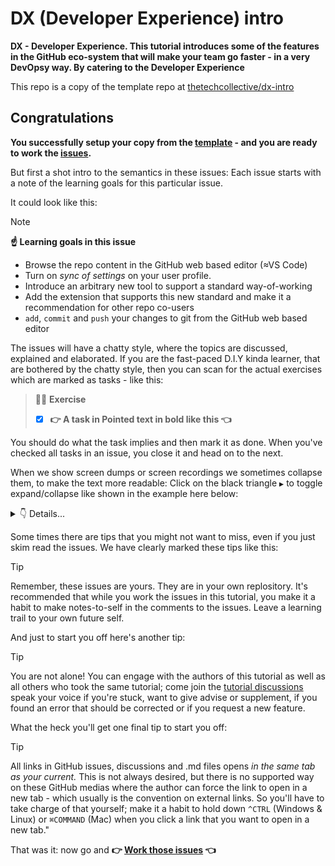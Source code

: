 # DX (Developer Experience) intro

**DX - Developer Experience. This tutorial introduces some of the features in the GitHub eco-system that will make your team go faster - in a very DevOpsy way. By catering to the Developer Experience**

This repo is a copy of the template repo at [thetechcollective/dx-intro](https://github.com/thetechcollective/dx-intro/)

## Congratulations
 
**You successfully setup your copy from the [template](https://github.com/thetechcollective/dx-intro) - and you are ready to work the [issues](../../issues/).**

But first a shot intro to the semantics in these issues: Each issue starts with a note of the learning goals for this particular issue. 

It could look like this:

> [!NOTE]
> **☝️  Learning goals in this issue**
> - Browse the repo content in the GitHub web based editor (≈VS Code)
> - Turn on _sync of settings_ on your user profile. 
> - Introduce an arbitrary new tool to support a standard way-of-working
> - Add the extension that supports this new standard and make it a recommendation for other repo co-users
> - `add`, `commit` and `push` your changes to git from the GitHub web based editor

The issues will have a chatty style, where the topics are discussed, explained and elaborated. If you are the fast-paced D.I.Y kinda learner, that are bothered by the chatty style, then you can scan for the actual exercises which are marked as tasks - like this:

> 🏋️‍♀️ **Exercise**
> - [x] **👉 A task in Pointed text in bold like this 👈** 

You should do what the task implies and then mark it as done. When you've checked all tasks in an issue, you close it and head on to the next.

When we show screen dumps or screen recordings we sometimes collapse them, to make the text more readable: Click on the black triangle `▶️` to toggle expand/collapse like shown in the example here below:

<details><summary>👇 Details...</summary>
<img width="300" alt="image" src="https://github.com/thetechcollective/dx-intro/assets/155492/b6efcbae-6455-4a00-9d52-b7cb736306e5">
<img width="300" alt="image" src="https://github.com/thetechcollective/dx-intro/assets/155492/ea23f493-9722-430f-8263-2bcd057d8883">
</details>

Some times there are tips that you might not want to miss, even if you just skim read the issues. We have clearly marked these tips like this:
 
> [!TIP]
> Remember, these issues are yours. They are in your own replository. It's recommended that while you work the issues in this tutorial, you make it a habit to make notes-to-self in the comments to the issues. Leave a learning trail to your own future self.

And just to start you off here's another tip:

> [!TIP]
> You are not alone! You can engage with the authors of this tutorial as well as all others who took the same tutorial; come join the [tutorial discussions](https://github.com/thetechcollective/dx-intro/discussions) speak your voice if you're stuck, want to give advise or supplement, if you found an error that should be corrected or if you request a new feature.

What the heck you'll get one final tip to start you off:

> [!TIP]
> All links in GitHub issues, discussions and .md files opens _in the same tab as your current._ This is not always desired, but there is no supported way on these GitHub medias where the author can force the link to open in a new tab - which usually is the convention on external links. So you'll have to take charge of that yourself; make it a habit to hold down `^CTRL` (Windows & Linux) or `⌘COMMAND` (Mac) when you click a link that you want to open in a new tab."


That was it: now go and **👉 [Work those issues](../../issues/) 👈**


